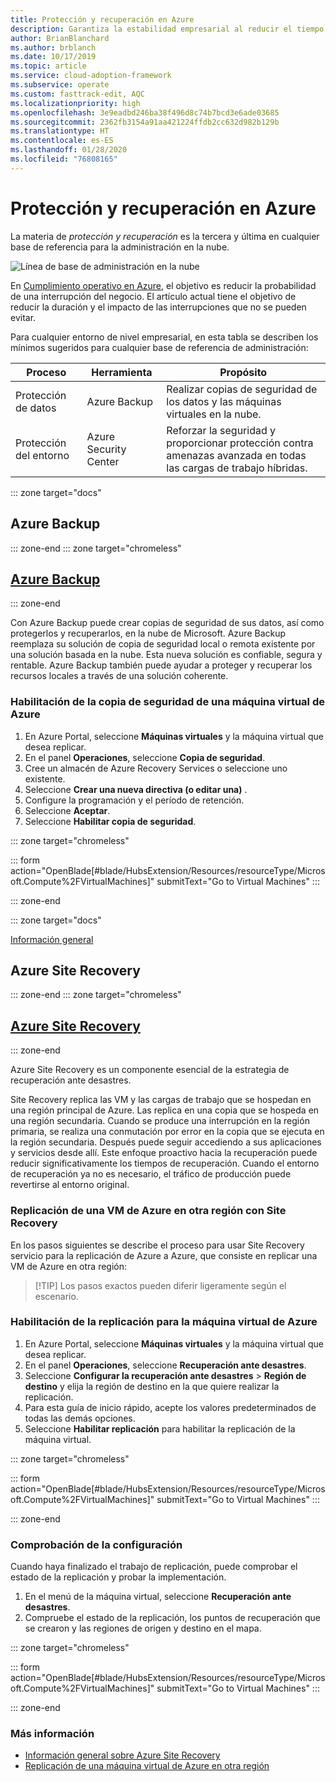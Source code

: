 ```yaml
---
title: Protección y recuperación en Azure
description: Garantiza la estabilidad empresarial al reducir el tiempo de recuperación
author: BrianBlanchard
ms.author: brblanch
ms.date: 10/17/2019
ms.topic: article
ms.service: cloud-adoption-framework
ms.subservice: operate
ms.custom: fasttrack-edit, AQC
ms.localizationpriority: high
ms.openlocfilehash: 3e9eadbd246ba38f496d8c74b7bcd3e6ade03685
ms.sourcegitcommit: 2362fb3154a91aa421224ffdb2cc632d982b129b
ms.translationtype: HT
ms.contentlocale: es-ES
ms.lasthandoff: 01/28/2020
ms.locfileid: "76808165"
---
```

# <a name="protect-and-recover-in-azure"></a>Protección y recuperación en Azure

La materia de _protección y recuperación_ es la tercera y última en cualquier base de referencia para la administración en la nube.

![Línea de base de administración en la nube](../../_images/manage/management-baseline.png)

En [Cumplimiento operativo en Azure](./operational-compliance.md), el objetivo es reducir la probabilidad de una interrupción del negocio. El artículo actual tiene el objetivo de reducir la duración y el impacto de las interrupciones que no se pueden evitar.

Para cualquier entorno de nivel empresarial, en esta tabla se describen los mínimos sugeridos para cualquier base de referencia de administración:

|Proceso  |Herramienta  |Propósito  |
|---------|---------|---------|
|Protección de datos|Azure Backup|Realizar copias de seguridad de los datos y las máquinas virtuales en la nube.|
|Protección del entorno|Azure Security Center|Reforzar la seguridad y proporcionar protección contra amenazas avanzada en todas las cargas de trabajo híbridas.|

::: zone target="docs"

## <a name="azure-backup"></a>Azure Backup

::: zone-end
::: zone target="chromeless"

## <a name="azure-backuptabupdbackupatemanagement"></a>[Azure Backup](#tab/UpdbackupateManagement)

::: zone-end

Con Azure Backup puede crear copias de seguridad de sus datos, así como protegerlos y recuperarlos, en la nube de Microsoft. Azure Backup reemplaza su solución de copia de seguridad local o remota existente por una solución basada en la nube. Esta nueva solución es confiable, segura y rentable. Azure Backup también puede ayudar a proteger y recuperar los recursos locales a través de una solución coherente.

### <a name="enable-backup-for-an-azure-vm"></a>Habilitación de la copia de seguridad de una máquina virtual de Azure

1. En Azure Portal, seleccione **Máquinas virtuales** y la máquina virtual que desea replicar.
1. En el panel **Operaciones**, seleccione **Copia de seguridad**.
1. Cree un almacén de Azure Recovery Services o seleccione uno existente.
1. Seleccione **Crear una nueva directiva (o editar una)** .
1. Configure la programación y el período de retención.
1. Seleccione **Aceptar**.
1. Seleccione **Habilitar copia de seguridad**.

::: zone target="chromeless"

::: form action="OpenBlade[#blade/HubsExtension/Resources/resourceType/Microsoft.Compute%2FVirtualMachines]" submitText="Go to Virtual Machines" :::

::: zone-end

::: zone target="docs"

[Información general](https://docs.microsoft.com/azure/backup/backup-introduction-to-azure-backup)

## <a name="azure-site-recovery"></a>Azure Site Recovery

::: zone-end
::: zone target="chromeless"

## <a name="azure-site-recoverytabsiterecovery"></a>[Azure Site Recovery](#tab/siterecovery)

::: zone-end

Azure Site Recovery es un componente esencial de la estrategia de recuperación ante desastres.

Site Recovery replica las VM y las cargas de trabajo que se hospedan en una región principal de Azure. Las replica en una copia que se hospeda en una región secundaria. Cuando se produce una interrupción en la región primaria, se realiza una conmutación por error en la copia que se ejecuta en la región secundaria. Después puede seguir accediendo a sus aplicaciones y servicios desde allí. Este enfoque proactivo hacia la recuperación puede reducir significativamente los tiempos de recuperación. Cuando el entorno de recuperación ya no es necesario, el tráfico de producción puede revertirse al entorno original.

### <a name="replicate-an-azure-vm-to-another-region-with-site-recovery"></a>Replicación de una VM de Azure en otra región con Site Recovery

En los pasos siguientes se describe el proceso para usar Site Recovery servicio para la replicación de Azure a Azure, que consiste en replicar una VM de Azure en otra región:
>
> [!TIP]
> Los pasos exactos pueden diferir ligeramente según el escenario.
>

### <a name="enable-replication-for-the-azure-vm"></a>Habilitación de la replicación para la máquina virtual de Azure

1. En Azure Portal, seleccione **Máquinas virtuales** y la máquina virtual que desea replicar.
1. En el panel **Operaciones**, seleccione **Recuperación ante desastres**.
1. Seleccione **Configurar la recuperación ante desastres** > **Región de destino** y elija la región de destino en la que quiere realizar la replicación.
1. Para esta guía de inicio rápido, acepte los valores predeterminados de todas las demás opciones.
1. Seleccione **Habilitar replicación** para habilitar la replicación de la máquina virtual.

::: zone target="chromeless"

::: form action="OpenBlade[#blade/HubsExtension/Resources/resourceType/Microsoft.Compute%2FVirtualMachines]" submitText="Go to Virtual Machines" :::

::: zone-end

### <a name="verify-settings"></a>Comprobación de la configuración

Cuando haya finalizado el trabajo de replicación, puede comprobar el estado de la replicación y probar la implementación.

1. En el menú de la máquina virtual, seleccione **Recuperación ante desastres**.
1. Compruebe el estado de la replicación, los puntos de recuperación que se crearon y las regiones de origen y destino en el mapa.

::: zone target="chromeless"

::: form action="OpenBlade[#blade/HubsExtension/Resources/resourceType/Microsoft.Compute%2FVirtualMachines]" submitText="Go to Virtual Machines" :::

::: zone-end

### <a name="learn-more"></a>Más información

- [Información general sobre Azure Site Recovery](https://docs.microsoft.com/azure/site-recovery/site-recovery-overview)
- [Replicación de una máquina virtual de Azure en otra región](https://docs.microsoft.com/azure/site-recovery/azure-to-azure-quickstart)
